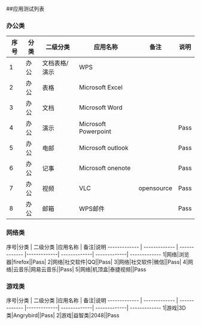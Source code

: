 ##应用测试列表

### 办公类

 序号|分类 | 二级分类 |应用名称 | 备注|说明
------------- | ------------- | ------------- |-------------| -------------| -------------
1|办公|文档表格/演示|WPS|
2|办公|表格|Microsoft Excel|
3|办公|文档|Microsoft Word|
4|办公|演示|Microsoft Powerpoint||Pass
5|办公|电邮|Microsoft outlook||Pass|
6|办公|记事|Microsoft onenote||Pass
7|办公|视频|VLC|opensource|Pass
8|办公|邮箱|WPS邮件||Pass|

### 网络类

 序号|分类 | 二级分类 |应用名称 | 备注|说明
------------- | ------------- | ------------- |-------------| -------------| -------------| -------------
1|网络|浏览器|firefox||Pass|
2|网络|社交软件|QQ||Pass|
3|网络|社交软件|微信||Pass|
4|网络|云音乐|网易云音乐||Pass|
5|网络|机顶盒|泰捷视频||Pass


### 游戏类

 序号|分类 | 二级分类 |应用名称 | 备注|说明
------------- | ------------- | ------------- |-------------| -------------| -------------| -------------
1|游戏|3D类|Angrybird||Pass|
2|游戏|益智类|2048||Pass








